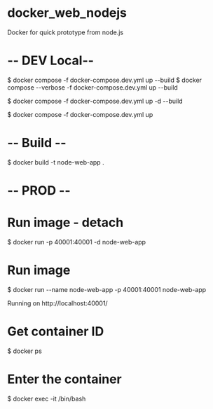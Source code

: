 # docker_web_nodejs
Docker for quick prototype from node.js


# -- DEV Local--
$ docker compose -f docker-compose.dev.yml up --build
$ docker compose --verbose -f docker-compose.dev.yml up --build

$ docker compose -f docker-compose.dev.yml up -d --build

$ docker compose -f docker-compose.dev.yml up

# -- Build --
$ docker build -t node-web-app .

# -- PROD --

# Run image - detach
$ docker run -p 40001:40001 -d node-web-app
# Run image
$ docker run --name node-web-app -p 40001:40001 node-web-app




Running on http://localhost:40001/

# Get container ID
$ docker ps

# Enter the container
$ docker exec -it <container id> /bin/bash
